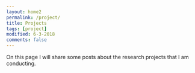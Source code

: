 ```yaml
---
layout: home2
permalink: /project/
title: Projects
tags: [project]
modified: 6-3-2018
comments: false
---
```


On this page I will share some posts about the research projects that I am conducting.

